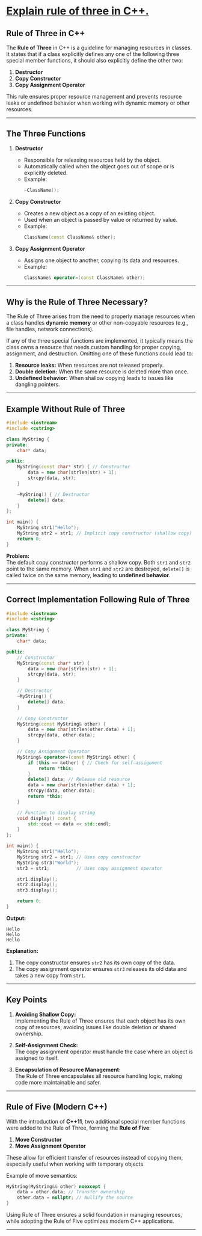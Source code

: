 # [Explain rule of three in C++.](#explain-rule-of-three-in-c)

## **Rule of Three in C++**

The **Rule of Three** in C++ is a guideline for managing resources in classes. It states that if a class explicitly defines any one of the following three special member functions, it should also explicitly define the other two:

1. **Destructor**
2. **Copy Constructor**
3. **Copy Assignment Operator**

This rule ensures proper resource management and prevents resource leaks or undefined behavior when working with dynamic memory or other resources.

---

## **The Three Functions**

1. **Destructor**  
   - Responsible for releasing resources held by the object.  
   - Automatically called when the object goes out of scope or is explicitly deleted.  
   - Example:
     ```cpp
     ~ClassName();
     ```

2. **Copy Constructor**  
   - Creates a new object as a copy of an existing object.  
   - Used when an object is passed by value or returned by value.  
   - Example:
     ```cpp
     ClassName(const ClassName& other);
     ```

3. **Copy Assignment Operator**  
   - Assigns one object to another, copying its data and resources.  
   - Example:
     ```cpp
     ClassName& operator=(const ClassName& other);
     ```

---

## **Why is the Rule of Three Necessary?**

The Rule of Three arises from the need to properly manage resources when a class handles **dynamic memory** or other non-copyable resources (e.g., file handles, network connections). 

If any of the three special functions are implemented, it typically means the class owns a resource that needs custom handling for proper copying, assignment, and destruction. Omitting one of these functions could lead to:
1. **Resource leaks:** When resources are not released properly.
2. **Double deletion:** When the same resource is deleted more than once.
3. **Undefined behavior:** When shallow copying leads to issues like dangling pointers.

---

## **Example Without Rule of Three**

```cpp
#include <iostream>
#include <cstring>

class MyString {
private:
    char* data;

public:
    MyString(const char* str) { // Constructor
        data = new char[strlen(str) + 1];
        strcpy(data, str);
    }

    ~MyString() { // Destructor
        delete[] data;
    }
};

int main() {
    MyString str1("Hello");
    MyString str2 = str1; // Implicit copy constructor (shallow copy)
    return 0;
}
```

**Problem:**  
The default copy constructor performs a shallow copy. Both `str1` and `str2` point to the same memory. When `str1` and `str2` are destroyed, `delete[]` is called twice on the same memory, leading to **undefined behavior**.

---

## **Correct Implementation Following Rule of Three**

```cpp
#include <iostream>
#include <cstring>

class MyString {
private:
    char* data;

public:
    // Constructor
    MyString(const char* str) {
        data = new char[strlen(str) + 1];
        strcpy(data, str);
    }

    // Destructor
    ~MyString() {
        delete[] data;
    }

    // Copy Constructor
    MyString(const MyString& other) {
        data = new char[strlen(other.data) + 1];
        strcpy(data, other.data);
    }

    // Copy Assignment Operator
    MyString& operator=(const MyString& other) {
        if (this == &other) { // Check for self-assignment
            return *this;
        }
        delete[] data; // Release old resource
        data = new char[strlen(other.data) + 1];
        strcpy(data, other.data);
        return *this;
    }

    // Function to display string
    void display() const {
        std::cout << data << std::endl;
    }
};

int main() {
    MyString str1("Hello");
    MyString str2 = str1; // Uses copy constructor
    MyString str3("World");
    str3 = str1;          // Uses copy assignment operator

    str1.display();
    str2.display();
    str3.display();

    return 0;
}
```

**Output:**
```
Hello
Hello
Hello
```

**Explanation:**
1. The copy constructor ensures `str2` has its own copy of the data.
2. The copy assignment operator ensures `str3` releases its old data and takes a new copy from `str1`.

---

## **Key Points**
1. **Avoiding Shallow Copy:**  
   Implementing the Rule of Three ensures that each object has its own copy of resources, avoiding issues like double deletion or shared ownership.

2. **Self-Assignment Check:**  
   The copy assignment operator must handle the case where an object is assigned to itself.

3. **Encapsulation of Resource Management:**  
   The Rule of Three encapsulates all resource handling logic, making code more maintainable and safer.

---

## **Rule of Five (Modern C++)**

With the introduction of **C++11**, two additional special member functions were added to the Rule of Three, forming the **Rule of Five**:
1. **Move Constructor**
2. **Move Assignment Operator**

These allow for efficient transfer of resources instead of copying them, especially useful when working with temporary objects.

Example of move semantics:
```cpp
MyString(MyString&& other) noexcept {
    data = other.data; // Transfer ownership
    other.data = nullptr; // Nullify the source
}
```

Using Rule of Three ensures a solid foundation in managing resources, while adopting the Rule of Five optimizes modern C++ applications.

---
